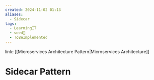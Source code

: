 ```yaml
---
created: 2024-11-02 01:13
aliases:
  - Sidecar
tags:
  - LearningIT
  - seed🌱
  - ToBeImplemented
---
```


link: [[Microservices Architecture Pattern|Microservices Architecture]]

# Sidecar Pattern
